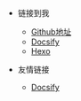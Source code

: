 <!-- _navbar.md -->

* 链接到我
    * [Github地址](https://github.com/mohuani)
    * [Docsify](https://docsify-mohuani.vercel.app)
    * [Hexo](https://hexo-mohuani.vercel.app)


* 友情链接
    * [Docsify](https://docsify.js.org/#/)

